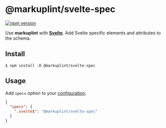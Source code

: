 # @markuplint/svelte-spec

[![npm version](https://badge.fury.io/js/%40markuplint%2Fsvelte-spec.svg)](https://www.npmjs.com/package/@markuplint/svelte-spec)

Use **markuplint** with [**Svelte**](https://svelte.dev/).
Add Svelte specific elements and attributes to the schema.

## Install

```shell
$ npm install -D @markuplint/svelte-spec
```

## Usage

Add `specs` option to your [configuration](https://markuplint.dev/configuration/#properties/specs).

```json
{
  "specs": {
    ".svelte$": "@markuplint/svelte-spec"
  }
}
```
